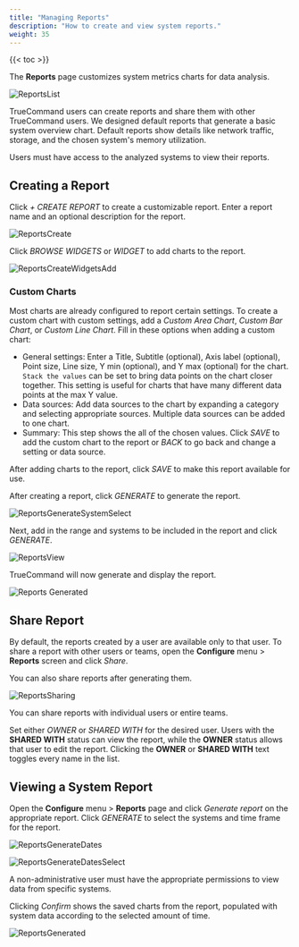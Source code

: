 ```yaml
---
title: "Managing Reports"
description: "How to create and view system reports."
weight: 35
---
```


{{< toc >}}



The **Reports** page customizes system metrics charts for data analysis.

![ReportsList](/images/TrueCommand/1.3/ReportsList.png "Reports List")

TrueCommand users can create reports and share them with other TrueCommand users.
We designed default reports that generate a basic system overview chart.
Default reports show details like network traffic, storage, and the chosen system's memory utilization.

Users must have access to the analyzed systems to view their reports.


## Creating a Report

Click *+ CREATE REPORT* to create a customizable report.
Enter a report name and an optional description for the report.

![ReportsCreate](/images/TrueCommand/1.3/ReportsCreate.png "Create a new report")

Click *BROWSE WIDGETS* or *WIDGET* to add charts to the report.

![ReportsCreateWidgetsAdd](/images/TrueCommand/1.3/ReportsCreateWidgetsAdd.png "Adding widgets to a new report")

### Custom Charts

Most charts are already configured to report certain settings.
To create a custom chart with custom settings, add a *Custom Area Chart*, *Custom Bar Chart*, or *Custom Line Chart*.
Fill in these options when adding a custom chart:

* General settings: Enter a Title, Subtitle (optional), Axis label (optional), Point size, Line size, Y min (optional), and Y max (optional) for the chart.
  `Stack the values` can be set to bring data points on the chart closer together.
  This setting is useful for charts that have many different data points at the max Y value.
* Data sources: Add data sources to the chart by expanding a category and selecting appropriate sources.
  Multiple data sources can be added to one chart.
* Summary: This step shows the all of the chosen values.
  Click *SAVE* to add the custom chart to the report or *BACK* to go back and change a setting or data source.

After adding charts to the report, click *SAVE* to make this report available for use.

After creating a report, click *GENERATE* to generate the report.

![ReportsGenerateSystemSelect](/images/TrueCommand/1.3/ReportsGenerateSystemSelect.png "Selecting System for a report")

Next, add in the range and systems to be included in the report and click *GENERATE*.

![ReportsView](/images/TrueCommand/1.3/ReportsView.png "Reports View")

TrueCommand will now generate and display the report.

![Reports Generated](/images/TrueCommand/1.3/ReportsGenerated.png "Reports Generated")

## Share Report

By default, the reports created by a user are available only to that user.
To share a report with other users or teams, open the **Configure** <i class="fa fa-cog" aria-hidden="true" title="Settings"></i> menu > **Reports** screen and click *Share*.

You can also share reports after generating them.

![ReportsSharing](/images/TrueCommand/1.3/ReportsSharing.png "Reports Sharing")

You can share reports with individual users or entire teams.

Set either *OWNER* or *SHARED WITH* for the desired user.
Users with the **SHARED WITH** status can view the report, while the **OWNER** status allows that user to edit the report.
Clicking the **OWNER** or **SHARED WITH** text toggles every name in the list.

## Viewing a System Report

Open the **Configure** <i class="fa fa-cog" aria-hidden="true" title="Settings"></i> menu > **Reports** page and click *Generate report* <i class="fa fa-eye" aria-hidden="true" title="eye"></i> on the appropriate report.
Click *GENERATE* to select the systems and time frame for the report.

![ReportsGenerateDates](/images/TrueCommand/1.3/ReportsGenerateDates.png "Report Time Frame")
<br>

![ReportsGenerateDatesSelect](/images/TrueCommand/1.3/ReportsGenerateDatesSelect.png "Select dates for a report")

A non-administrative user must have the appropriate permissions to view data from specific systems.

Clicking *Confirm* shows the saved charts from the report, populated with system data according to the selected amount of time.

![ReportsGenerated](/images/TrueCommand/1.3/ReportsGenerated.png "Report Generated")